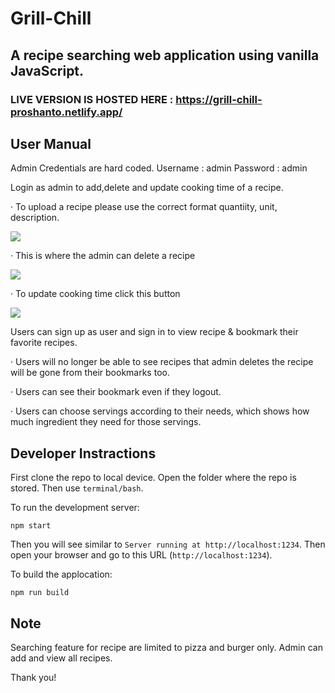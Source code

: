 # Grill-Chill
<h2>A recipe searching web application using vanilla JavaScript.</h2>

### LIVE VERSION IS HOSTED HERE : https://grill-chill-proshanto.netlify.app/

## User Manual

Admin Credentials are hard coded.
Username : admin
Password : admin

<p>Login as admin to add,delete and update cooking time of a recipe.</p>

<p>&middot; To upload a recipe please use the correct format quantiity, unit, description. </p>
<img src = "https://user-images.githubusercontent.com/99821234/190901249-a1c662fa-3209-4b2a-a911-6eeb566680dd.jpg">

<p>&middot; This is where the admin can delete a recipe </p>
<img src = "https://user-images.githubusercontent.com/99821234/189581748-55d300df-6c32-4e0c-84d6-0a6f8af9bc44.jpg">

<p>&middot; To update cooking time click this button </p>
<img src = "https://user-images.githubusercontent.com/99821234/189581976-2357148b-83a0-4b72-b274-a43d94c28a06.jpg">


<p>Users can sign up as user and sign in to view recipe & bookmark their favorite recipes.</p>

<p>&middot; Users will no longer be able to see recipes that admin deletes the recipe will be gone from their bookmarks too.</p>

<p>&middot; Users can see their bookmark even if they logout.</p>

<p>&middot; Users can choose servings according to their needs, which shows how much ingredient they need for those servings. </p>


## Developer Instractions

First clone the repo to local device. Open the folder where the repo is stored. Then use `terminal/bash`.

To run the development server:

```shell
npm start
```

Then you will see similar to `Server running at http://localhost:1234`. Then open your browser and go to this URL (`http://localhost:1234`).

To build the applocation:

```shell
npm run build
```


## Note

Searching feature for recipe are limited to pizza and burger only. Admin can add and view all recipes.

Thank you!
